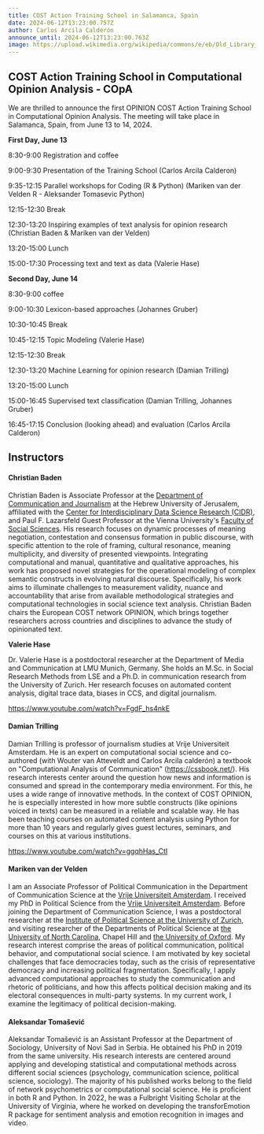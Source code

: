 ```yaml
---
title: COST Action Training School in Salamanca, Spain
date: 2024-06-12T13:23:00.757Z
author: Carlos Arcila Calderón
announce_until: 2024-06-12T13:23:00.763Z
image: https://upload.wikimedia.org/wikipedia/commons/e/eb/Old_Library_in_University_of_Salamanca_01.jpg
---
```

## COST Action Training School in Computational Opinion Analysis - COpA

W﻿e are thrilled to announce the first OPINION COST Action Training School in Computational Opinion Analysis. The meeting will take place in Salamanca, Spain, from June 13 to 14, 2024.

**First Day, June 13**

8:30-9:00 Registration and coffee

9:00-9:30 Presentation of the Training School (Carlos Arcila Calderon)

9:35-12:15 Parallel workshops for Coding (R & Python) (Mariken van der Velden R - Aleksander Tomasevic Python)

12:15-12:30 Break

12:30-13:20 Inspiring examples of text analysis for opinion research (Christian Baden & Mariken van der Velden)

13:20-15:00 Lunch

15:00-17:30 Processing text and text as data (Valerie Hase)

**Second Day, June 14**

8:30-9:00 coffee

9:00-10:30 Lexicon-based approaches (Johannes Gruber)

10:30-10:45 Break

10:45-12:15 Topic Modeling (Valerie Hase)

12:15-12:30 Break

12:30-13:20 Machine Learning for opinion research (Damian Trilling)

13:20-15:00 Lunch

15:00-16:45 Supervised text classification (Damian Trilling, Johannes Gruber)

16:45-17:15 Conclusion (looking ahead) and evaluation (Carlos Arcila Calderon)

## I﻿nstructors

#### **Christian Baden**

Christian Baden is Associate Professor at the [Department of Communication and Journalism](https://communication.huji.ac.il/) at the Hebrew University of Jerusalem, affiliated with the [Center for Interdisciplinary Data Science Research (CIDR)](http://cidr.staging.cs.huji.ac.il/en/), and Paul F. Lazarsfeld Guest Professor at the Vienna University's [Faculty of Social Sciences](https://sowi.univie.ac.at/). His research focuses on dynamic processes of meaning negotiation, contestation and consensus formation in public discourse, with specific attention to the role of framing, cultural resonance, meaning multiplicity, and diversity of presented viewpoints. Integrating computational and manual, quantitative and qualitative approaches, his work has proposed novel strategies for the operational modeling of complex semantic constructs in evolving natural discourse. Specifically, his work aims to illuminate challenges to measurement validity, nuance and accountability that arise from available methodological strategies and computational technologies in social science text analysis. Christian Baden chairs the European COST network OPINION, which brings together researchers across countries and disciplines to advance the study of opinionated text.



**Valerie Hase**

Dr. Valerie Hase is a postdoctoral researcher at the Department of Media and Communication at LMU Munich, Germany. She holds an M.Sc. in Social Research Methods from LSE and a Ph.D. in communication research from the University of Zurich. Her research focuses on automated content analysis, digital trace data, biases in CCS, and digital journalism.

<https://www.youtube.com/watch?v=FgdF_hs4nkE>

#### **Damian Trilling**

Damian Trilling is professor of journalism studies at Vrije Universiteit Amsterdam. He is an expert on computational social science and co-authored (with Wouter van Atteveldt and Carlos Arcila calderón) a textbook on "Computational Analysis of Communication" (<https://cssbook.net/>). His research interests center around the question how news and information is consumed and spread in the contemporary media environment. For this, he uses a wide range of innovative methods. In the context of COST OPINION, he is especially interested in how more subtle constructs (like opinions voiced in texts) can be measured in a reliable and scalable way. He has been teaching courses on automated content analysis using Python for more than 10 years and regularly gives guest lectures, seminars, and courses on this at various institutions.

<https://www.youtube.com/watch?v=ggqhHas_CtI>

#### **Mariken van der Velden**

I am an Associate Professor of Political Communication in the Department of Communication Science at the [Vrije Universiteit Amsterdam](https://vu.nl/en/about-vu/faculties/faculty-of-social-sciences/departments/communication-science). I received my PhD in Political Science from the [Vrije Universiteit Amsterdam](https://vu.nl/en/about-vu/faculties/faculty-of-social-sciences/departments/political-science-and-public-administration). Before joining the Department of Communication Science, I was a postdoctoral researcher at the [Institute of Political Science at the University of Zurich](https://www.ipz.uzh.ch/de.html), and visiting researcher of the Departments of Political Science at [the University of North Carolina](https://politicalscience.unc.edu/), Chapel Hill and [the University of Oxford](https://www.politics.ox.ac.uk/). My research interest comprise the areas of political communication, political behavior, and computational social science. I am motivated by key societal challenges that face democracies today, such as the crisis of representative democracy and increasing political fragmentation. Specifically, I apply advanced computational approaches to study the communication and rhetoric of politicians, and how this affects political decision making and its electoral consequences in multi-party systems. In my current work, I examine the legitimacy of political decision-making. 

#### **Aleksandar Tomašević**

Aleksandar Tomašević is an Assistant Professor at the Department of Sociology, University of Novi Sad in Serbia. He obtained his PhD in 2019 from the same university. His research interests are centered around applying and developing statistical and computational methods across different social sciences (psychology, communication science, political science, sociology). The majority of his published works belong to the field of network psychometrics or computational social science. He is proficient in both R and Python. In 2022, he was a Fulbright Visiting Scholar at the University of Virginia, where he worked on developing the transforEmotion R package for sentiment analysis and emotion recognition in images and video.